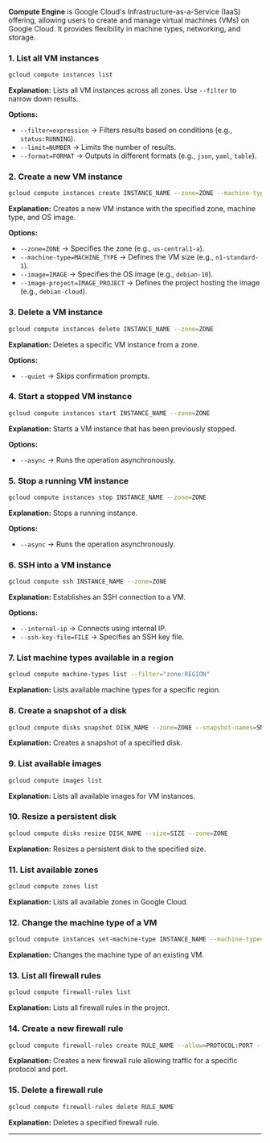 **Compute Engine** is Google Cloud's Infrastructure-as-a-Service (IaaS) offering, allowing users to create and manage virtual machines (VMs) on Google Cloud. It provides flexibility in machine types, networking, and storage.

### 1. List all VM instances
```sh
gcloud compute instances list
```
**Explanation:** Lists all VM instances across all zones. Use `--filter` to narrow down results.

**Options:**
- `--filter=expression` → Filters results based on conditions (e.g., `status:RUNNING`).
- `--limit=NUMBER` → Limits the number of results.
- `--format=FORMAT` → Outputs in different formats (e.g., `json`, `yaml`, `table`).

### 2. Create a new VM instance
```sh
gcloud compute instances create INSTANCE_NAME --zone=ZONE --machine-type=MACHINE_TYPE --image-project=IMAGE_PROJECT --image=IMAGE
```
**Explanation:** Creates a new VM instance with the specified zone, machine type, and OS image.

**Options:**
- `--zone=ZONE` → Specifies the zone (e.g., `us-central1-a`).
- `--machine-type=MACHINE_TYPE` → Defines the VM size (e.g., `n1-standard-1`).
- `--image=IMAGE` → Specifies the OS image (e.g., `debian-10`).
- `--image-project=IMAGE_PROJECT` → Defines the project hosting the image (e.g., `debian-cloud`).

### 3. Delete a VM instance
```sh
gcloud compute instances delete INSTANCE_NAME --zone=ZONE
```
**Explanation:** Deletes a specific VM instance from a zone.

**Options:**
- `--quiet` → Skips confirmation prompts.

### 4. Start a stopped VM instance
```sh
gcloud compute instances start INSTANCE_NAME --zone=ZONE
```
**Explanation:** Starts a VM instance that has been previously stopped.

**Options:**
- `--async` → Runs the operation asynchronously.

### 5. Stop a running VM instance
```sh
gcloud compute instances stop INSTANCE_NAME --zone=ZONE
```
**Explanation:** Stops a running instance.

**Options:**
- `--async` → Runs the operation asynchronously.

### 6. SSH into a VM instance
```sh
gcloud compute ssh INSTANCE_NAME --zone=ZONE
```
**Explanation:** Establishes an SSH connection to a VM.

**Options:**
- `--internal-ip` → Connects using internal IP.
- `--ssh-key-file=FILE` → Specifies an SSH key file.

### 7. List machine types available in a region
```sh
gcloud compute machine-types list --filter="zone:REGION"
```
**Explanation:** Lists available machine types for a specific region.

### 8. Create a snapshot of a disk
```sh
gcloud compute disks snapshot DISK_NAME --zone=ZONE --snapshot-names=SNAPSHOT_NAME
```
**Explanation:** Creates a snapshot of a specified disk.

### 9. List available images
```sh
gcloud compute images list
```
**Explanation:** Lists all available images for VM instances.

### 10. Resize a persistent disk
```sh
gcloud compute disks resize DISK_NAME --size=SIZE --zone=ZONE
```
**Explanation:** Resizes a persistent disk to the specified size.

### 11. List available zones
```sh
gcloud compute zones list
```
**Explanation:** Lists all available zones in Google Cloud.

### 12. Change the machine type of a VM
```sh
gcloud compute instances set-machine-type INSTANCE_NAME --machine-type=MACHINE_TYPE --zone=ZONE
```
**Explanation:** Changes the machine type of an existing VM.

### 13. List all firewall rules
```sh
gcloud compute firewall-rules list
```
**Explanation:** Lists all firewall rules in the project.

### 14. Create a new firewall rule
```sh
gcloud compute firewall-rules create RULE_NAME --allow=PROTOCOL:PORT --direction=DIRECTION
```
**Explanation:** Creates a new firewall rule allowing traffic for a specific protocol and port.

### 15. Delete a firewall rule
```sh
gcloud compute firewall-rules delete RULE_NAME
```
**Explanation:** Deletes a specified firewall rule.

---